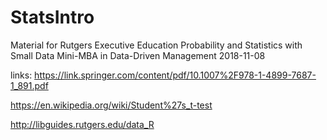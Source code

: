 # StatsIntro

Material for Rutgers Executive Education
Probability and Statistics with Small Data
Mini-MBA in Data-Driven Management
2018-11-08

links:
https://link.springer.com/content/pdf/10.1007%2F978-1-4899-7687-1_891.pdf

https://en.wikipedia.org/wiki/Student%27s_t-test

http://libguides.rutgers.edu/data_R
